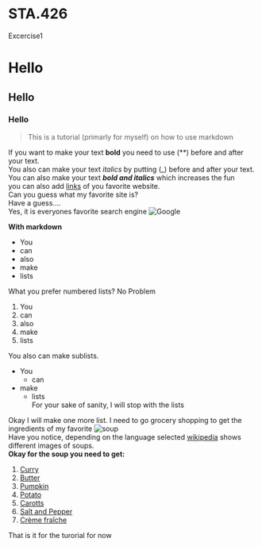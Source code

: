 # STA.426
Excercise1 

# Hello  
## Hello  
### Hello  

>This is a tutorial (primarly for myself) on how to use markdown

If you want to make your text **bold** you need to use (**) before and after your text.   
You also can make your text _italics_ by putting (_) before and after your text.   
You can also make your text **_bold and italics_** which increases the fun    
you can also add [links](https://www.google.ch) of you favorite website.  
Can you guess what my favorite site is?  
Have a guess....  
Yes, it is everyones favorite search engine   ![Google](https://upload.wikimedia.org/wikipedia/commons/thumb/2/2f/Google_2015_logo.svg/375px-Google_2015_logo.svg.png)  

**With markdown**
* You 
* can 
* also 
* make 
* lists

What you prefer numbered lists?  No Problem 
1. You
2. can 
3. also 
4. make 
5. lists  

You also can make sublists. 
* You
  * can
* make 
  * lists  
  For your sake of sanity, I will stop with the lists

Okay I will make one more list. I need to go grocery shopping to get the ingredients of my favorite ![soup](https://upload.wikimedia.org/wikipedia/commons/thumb/b/b5/Tomato_soup.jpg/390px-Tomato_soup.jpg)  
Have you notice, depending on the language selected [wikipedia](https://de.wikipedia.org/wiki/Wikipedia:Hauptseite) shows different images of soups.  
**Okay for the soup you need to get:**
1. [Curry][Migros]
2. [Butter][Migros]
3. [Pumpkin][coop]
4. [Potato][Migros]	
5. [Carotts][coop]
6. [Salt and Pepper][coop]
7. [Crème fraîche][Migros]

[Migros]: https://www.migros.ch/de
[coop]:https://www.coop.ch/de/
That is it for the turorial for now 


